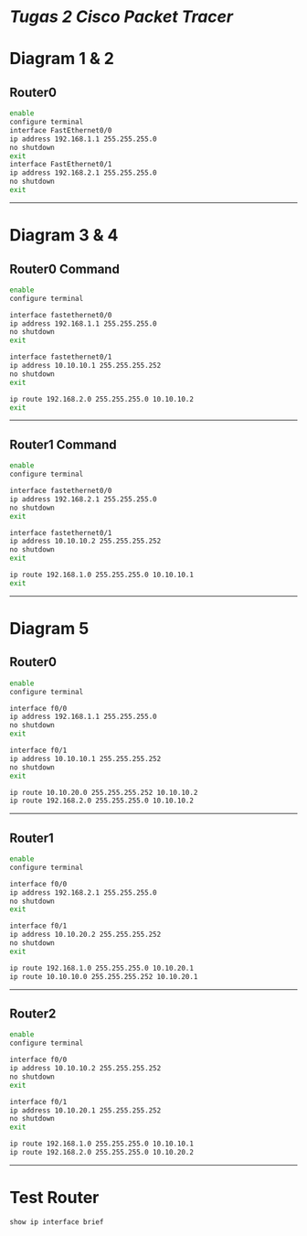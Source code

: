 # *Tugas 2 Cisco Packet Tracer*

# Diagram 1 & 2
## Router0
```bash
enable
configure terminal
interface FastEthernet0/0
ip address 192.168.1.1 255.255.255.0
no shutdown
exit
interface FastEthernet0/1
ip address 192.168.2.1 255.255.255.0
no shutdown
exit
```

---

# Diagram 3 & 4
## Router0 Command
```bash
enable
configure terminal

interface fastethernet0/0
ip address 192.168.1.1 255.255.255.0
no shutdown
exit

interface fastethernet0/1
ip address 10.10.10.1 255.255.255.252
no shutdown
exit

ip route 192.168.2.0 255.255.255.0 10.10.10.2
exit
```

---

## Router1 Command
```bash
enable
configure terminal

interface fastethernet0/0
ip address 192.168.2.1 255.255.255.0
no shutdown
exit

interface fastethernet0/1
ip address 10.10.10.2 255.255.255.252
no shutdown
exit

ip route 192.168.1.0 255.255.255.0 10.10.10.1
exit
```

---

# Diagram 5
## Router0
```bash
enable
configure terminal

interface f0/0
ip address 192.168.1.1 255.255.255.0
no shutdown
exit

interface f0/1
ip address 10.10.10.1 255.255.255.252
no shutdown
exit

ip route 10.10.20.0 255.255.255.252 10.10.10.2
ip route 192.168.2.0 255.255.255.0 10.10.10.2
```

---

## Router1
```bash
enable
configure terminal

interface f0/0
ip address 192.168.2.1 255.255.255.0
no shutdown
exit

interface f0/1
ip address 10.10.20.2 255.255.255.252
no shutdown
exit

ip route 192.168.1.0 255.255.255.0 10.10.20.1
ip route 10.10.10.0 255.255.255.252 10.10.20.1
```

---

## Router2
```bash
enable
configure terminal

interface f0/0
ip address 10.10.10.2 255.255.255.252
no shutdown
exit

interface f0/1
ip address 10.10.20.1 255.255.255.252
no shutdown
exit

ip route 192.168.1.0 255.255.255.0 10.10.10.1
ip route 192.168.2.0 255.255.255.0 10.10.20.2
```

---

# Test Router
```bash
show ip interface brief
```
